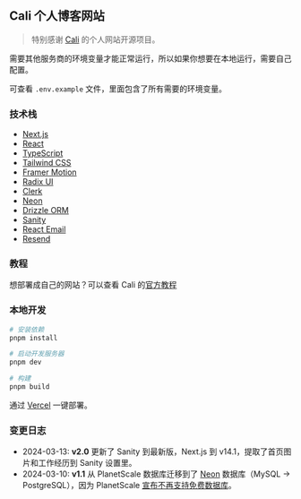 ## Cali 个人博客网站

> 特别感谢 [Cali](https://cali.so/) 的个人网站开源项目。

需要其他服务商的环境变量才能正常运行，所以如果你想要在本地运行，需要自己配置。

可查看 `.env.example` 文件，里面包含了所有需要的环境变量。

### 技术栈

- [Next.js](https://nextjs.org/)
- [React](https://reactjs.org/)
- [TypeScript](https://www.typescriptlang.org/)
- [Tailwind CSS](https://tailwindcss.com/)
- [Framer Motion](https://www.framer.com/motion/)
- [Radix UI](https://www.radix-ui.com/)
- [Clerk](https://clerk.com/)
- [Neon](https://neon.tech/)
- [Drizzle ORM](https://orm.drizzle.team/)
- [Sanity](https://www.sanity.io/)
- [React Email](https://react.email)
- [Resend](https://resend.com/)

### 教程

想部署成自己的网站？可以查看 Cali 的[官方教程](https://cali.so/blog/guide-for-cloning-my-site)

### 本地开发

```bash
# 安装依赖
pnpm install

# 启动开发服务器
pnpm dev

# 构建
pnpm build
```

通过 [Vercel](https://vercel.com/) 一键部署。

### 变更日志

- 2024-03-13: **v2.0** 更新了 Sanity 到最新版，Next.js 到 v14.1，提取了首页图片和工作经历到 Sanity 设置里。
- 2024-03-10: **v1.1** 从 PlanetScale 数据库迁移到了 [Neon](https://neon.tech/) 数据库（MySQL -> PostgreSQL），因为 PlanetScale [宣布不再支持免费数据库](https://planetscale.com/blog/planetscale-forever)。
